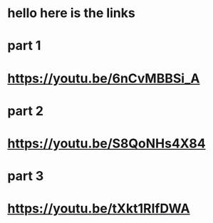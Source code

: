 # hello here is the links
# part 1
# https://youtu.be/6nCvMBBSi_A
# part 2
# https://youtu.be/S8QoNHs4X84
# part 3
# https://youtu.be/tXkt1RIfDWA
